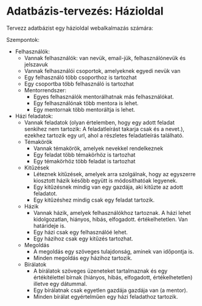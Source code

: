 # Adatbázis-tervezés: Házioldal
Tervezz adatbázist egy házioldal webalkalmazás számára: 

Szempontok: 
- Felhasználók:
    - Vannak felhasználók: van nevük, email-jük, felhasználónevük és jelszavuk
    - Vannak felhasználói csoportok, amelyeknek egyedi nevük van
    - Egy felhasználó több csoporthoz is tartozhat
    - Egy csoportba több felhasználó is tartozhat
    - Mentorrendszer:
        - Egyes felhasználók mentorálhatnak más felhasználókat. 
        - Egy felhasználónak több mentora is lehet.
        - Egy mentornak több mentoráltja is lehet.
- Házi feladatok:
    - Vannak feladatok (olyan értelemben, hogy egy adott feladat senkihez nem tartozik: A feladatleírást takarja csak és a nevet.), ezekhez tartozik egy url, ahol a részletes feladatleírás található.
    - Témakörök
        - Vannak témakörök, amelyek nevekkel rendelkeznek
        - Egy feladat több témakörhöz is tartozhat
        - Egy témakörhöz több feladat is tartozhat
    - Kitűzések
        - Léteznek kitűzések, amelyek arra szolgálnak, hogy az egyszerre kiosztott házik később együtt is módosíthatóak legyenek. 
        - Egy kitűzésnek mindig van egy gazdája, aki kitűzte az adott feladatot.
        - Egy kitűzéshez mindig csak egy feladat tartozik. 
    - Házik
        - Vannak házik, amelyek felhasználókhoz tartoznak. A házi lehet kidolgozatlan, hiányos, hibás, elfogadott. értékelhetetlen. Van határideje is.
        - Egy házi csak egy felhasználóé lehet.
        - Egy házihoz csak egy kitűzés tartozhat.
    - Megoldás
        - A megoldás egy szöveges tulajdonság, aminek van időpontja is.
        - Minden megoldás egy házihoz tartozik.
    - Bírálatok
        - A bírálatok szöveges üzeneteket tartalmaznak és egy értékítélettel bírnak (hiányos, hibás, elfogadott, értékelhetetlen) illetve egy dátummal.
        - Egy bírálatnak csak egyetlen gazdája gazdája van (a mentor).
        - Minden bírálat egyértelműen egy házi feladathoz tartozik.

